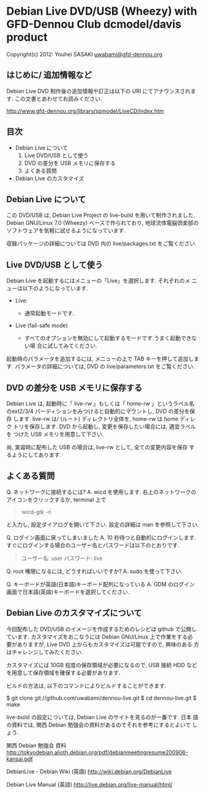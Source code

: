 Debian Live DVD/USB (Wheezy) with GFD-Dennou Club dcmodel/davis product
========================================================================

Copyright(c) 2012: Youhei SASAKI <uwabami@gfd-dennou.org>


はじめに/ 追加情報など
----------------------

Debian Live DVD 制作後の追加情報や訂正は以下の URI にてアナウンスされます.
この文書とあわせてお読みください.

http://www.gfd-dennou.org/library/spmodel/LiveCD/index.htm


目次
----

* Debian Live について
  1. Live DVD/USB として使う
  2. DVD の差分を USB メモリに保存する
  3. よくある質問
* Debian Live のカスタマイズ


Debian Live について
--------------------

この DVD/USB は, Debian Live Project の live-build を用いて制作されました.
Debian GNU/Linux 7.0 (Wheezy) ベースで作られており, 地球流体電脳倶楽部の
ソフトウェアを気軽に試せるようになっています.

収録パッケージの詳細については DVD 内の live/packages.txt をご覧ください.

Live DVD/USB として使う
-----------------------

Debian Live を起動するにはメニューの「Live」を選択します. それぞれのメ
ニューは以下のようになっています.

* Live:
  * 通常起動モードです.

* Live (fail-safe mode)
  * すべてのオプションを無効にして起動するモードです.うまく起動できない場
    合に試してみてください.

起動時のパラメータを追加するには, メニューの上で TAB キーを押して追加します.
パラメータの詳細については, DVD の live/parameters.txt をご覧ください.

DVD の差分を USB メモリに保存する
---------------------------------

Debian Live は, 起動時に「 live-rw 」もしくは「 home-rw 」というラベル名
のext2/3/4 パーティションをみつけると自動的にマウントし, DVD の差分を保存
します. live-rw は/ (ルート) ディレクトリ全体を, home-rw は home ディレク
トリを保存します. DVD から起動し, 変更を保存したい場合には, 適宜ラベルを
つけた USB メモリを用意して下さい.

尚, 実習時に配布した USB の場合は, live-rw として, 全ての変更内容を保存
するようにしてあります.

よくある質問
-------------

Q. ネットワークに接続するには?
A. wicd を使用します. 右上のネットワークのアイコンをクリックするか, 
   terminal 上で

  > wicd-gtk -n

と入力し, 設定ダイアログを開いて下さい. 設定の詳細は man を参照して下さい.

Q. ログイン画面に戻ってしまいました
A. 10 秒待つと自動的にログインします.
   すぐにログインする場合のユーザー名とパスワードは以下のとおりです.

  > ユーザー名: user
  > パスワード: live

Q. root 権限になるには, どうすればいいですか?
A. sudo を使って下さい.

Q. キーボードが英語(日本語)キーボード配列になっている
A. GDM のログイン画面で日本語(英語)キーボードを選択してください.

Debian Live のカスタマイズについて
-----------------------------------

今回配布した DVD/USB のイメージを作成するためのレシピは github で公開し
ています. カスタマイズをおこなうには Debian GNU/Linux 上で作業をする必
要がありますが, Live DVD 上からもカスタマイズは可能ですので, 興味のある
方はチャレンジしてみたください.

カスタマイズには 10GB 程度の保存領域が必要になるので, USB 接続 HDD など
を用意して保存領域を確保する必要があります.

ビルドの方法は, 以下のコマンドによりビルドすることができます.

 $ git clone git://github.com/uwabami/dennou-live.git
 $ cd dennou-live.git
 $ make

live-build の設定については, Debian Live のサイトを見るのが一番です. 日本
語の資料では, 関西 Debian 勉強会の資料があるのでそれを参考にするとよいで
しょう.

関西 Debian 勉強会  資料
http://tokyodebian.alioth.debian.org/pdf/debianmeetingresume200906-kansai.pdf

DebianLive - Debian Wiki (英語)
http://wiki.debian.org/DebianLive

Debian Live Manual (英語)
http://live.debian.org/live-manual/html/
